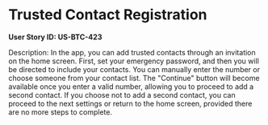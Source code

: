 # Trusted Contact Registration

**User Story ID: US-BTC-423**

Description: In the app, you can add trusted contacts through an invitation on the home screen. First, set your emergency password, and then you will be directed to include your contacts. You can manually enter the number or choose someone from your contact list. The "Continue" button will become available once you enter a valid number, allowing you to proceed to add a second contact. If you choose not to add a second contact, you can proceed to the next settings or return to the home screen, provided there are no more steps to complete.